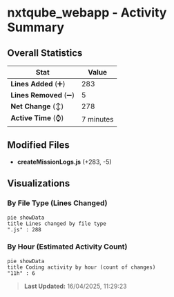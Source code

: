 # nxtqube_webapp - Activity Summary 

## Overall Statistics

| Stat                   | Value                                                             |
| ---------------------- | ----------------------------------------------------------------- |
| **Lines Added** (➕)   | 283                                          |
| **Lines Removed** (➖) | 5                                        |
| **Net Change** (↕)    | 278                |
| **Active Time** (⌚)   | 7 minutes |


## Modified Files
- **createMissionLogs.js** (+283, -5)

## Visualizations

### By File Type (Lines Changed)

```mermaid
pie showData
title Lines changed by file type
".js" : 288
```

### By Hour (Estimated Activity Count)

```mermaid
pie showData
title Coding activity by hour (count of changes)
"11h" : 6
```


> **Last Updated:** 16/04/2025, 11:29:23